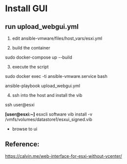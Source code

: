 # Install GUI

## run upload_webgui.yml

1. edit ansible-vmware/files/host_vars/esxi.yml

2. build the container

sudo docker-compose up --build

3. execute the script

sudo docker exec -ti ansible-vmware.service bash

ansible-playbook upload_webgui.yml

4. ssh into the host and install the vib

ssh user@esxi

**[user@esxi:~]** esxcli software vib install -v /vmfs/volumes/datastore1/esxui_signed.vib

 - browse to ui

## Reference:

https://calvin.me/web-interface-for-esxi-without-vcenter/

